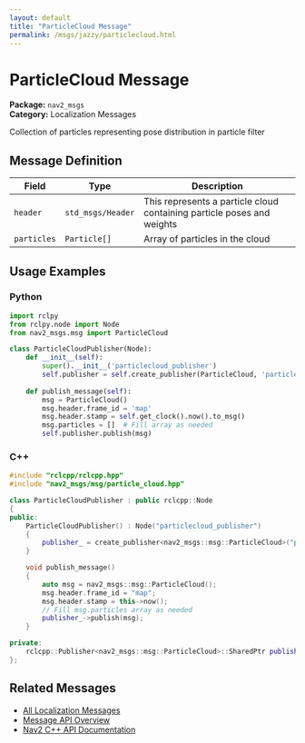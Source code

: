 ```yaml
---
layout: default
title: "ParticleCloud Message"
permalink: /msgs/jazzy/particlecloud.html
---
```


# ParticleCloud Message

**Package:** `nav2_msgs`  
**Category:** Localization Messages

Collection of particles representing pose distribution in particle filter

## Message Definition

| Field | Type | Description |
|-------|------|-------------|
| `header` | `std_msgs/Header` | This represents a particle cloud containing particle poses and weights |
| `particles` | `Particle[]` | Array of particles in the cloud |



## Usage Examples

### Python

```python
import rclpy
from rclpy.node import Node
from nav2_msgs.msg import ParticleCloud

class ParticleCloudPublisher(Node):
    def __init__(self):
        super().__init__('particlecloud_publisher')
        self.publisher = self.create_publisher(ParticleCloud, 'particlecloud', 10)
        
    def publish_message(self):
        msg = ParticleCloud()
        msg.header.frame_id = 'map'
        msg.header.stamp = self.get_clock().now().to_msg()
        msg.particles = []  # Fill array as needed
        self.publisher.publish(msg)
```

### C++

```cpp
#include "rclcpp/rclcpp.hpp"
#include "nav2_msgs/msg/particle_cloud.hpp"

class ParticleCloudPublisher : public rclcpp::Node
{
public:
    ParticleCloudPublisher() : Node("particlecloud_publisher")
    {
        publisher_ = create_publisher<nav2_msgs::msg::ParticleCloud>("particlecloud", 10);
    }

    void publish_message()
    {
        auto msg = nav2_msgs::msg::ParticleCloud();
        msg.header.frame_id = "map";
        msg.header.stamp = this->now();
        // Fill msg.particles array as needed
        publisher_->publish(msg);
    }

private:
    rclcpp::Publisher<nav2_msgs::msg::ParticleCloud>::SharedPtr publisher_;
};
```

## Related Messages

- [All Localization Messages](/jazzy/msgs/index.html#localization-messages)
- [Message API Overview](/jazzy/msgs/index.html)
- [Nav2 C++ API Documentation](/jazzy/html/index.html)
